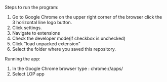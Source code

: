 Steps to run the program:

1. Go to Google Chrome on the upper right corner of the browser click the 3 horizontal line logo button.
2. Click settings.
3. Navigate to extensions
4. Check the developer mode(if checkbox is unchecked)
5. Click "load unpacked extension"
6. Select the folder where you saved this repository.

Running the app:
1. In the Google Chrome browser type : chrome://apps/
2. Select LOP app

